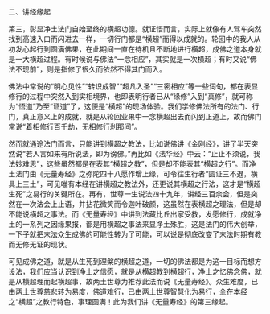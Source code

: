二、讲经缘起

​        第三，彰显净土法门自始至终的横超功德。就证悟而言，实际上就像有人驾车突然找到高速入口而闪进去一样，一切行门都是“横超”而得以成就的。轮回中的我人从初发心起行到圆满佛果，在此期间一直在待机且不断地进行横超，成佛之道本身就是一大横超过程。有时候说与佛法“一念相应”，其实就是一次横超；有时又说“佛法不现前”，则是指修了很久而依然不得其门而入。

​        佛法中常说的“明心见性”“转识成智”“超凡入圣”“三密相应”等一些词句，都在表显修行的过程中突然入到实相境界，也即表明行者已从“缘修”入到“真修”，就可称为“悟道”乃至“证道”了，这便是“横超”的现场体验。我们学修佛法所有的法门、行门，真正意义上的成就，就是从轮回业果中一念横超出去而闪到正道上，故而佛门常说“着相修行百千劫，无相修行刹那间”。

​        然而就通途法门而言，只能讲到横超之教法，比如说佛讲《金刚经》，讲了半天突然说“若人言如来有所说法，即为谤佛。”再比如《法华经》中云：“止止不须说，我法妙难思”，这些虽然都是在表其“横超之教”，但是却不能表其“横超之行”。而净土法门由《无量寿经》之弥陀四十八愿作增上缘，可令往生行者“圆证三不退，横具上三土”，可见唯有本经在讲横超之教法外，还更说其横超之行法，这才是“横超生死”之易行的关键所在。再有，世尊一生说法四十九年，讲经三百余会，但是突然在一次法会上止语，并拈花微笑而令迦叶破颜，这虽然在表横超之理法，但是却不能说横超之事法。而《无量寿经》中讲到法藏比丘出家受教，发愿修行，成就净土的一系列之因缘果报，都是用横超之事法来显净土殊胜，这是法门的伟大创举，一下子就把末法众生成佛的可能性转为了可能，可以说是彻底改变了末法时期有教而无修无证的现状。

​        可见成佛之道，就是从生死到涅槃的横超之道，一切的佛法都是为这一目标而想方设法，我们应当认识到净土之信愿，就是从横超教到横超行，净土之忆佛念佛，就是从横超理而起横超事，故两土世尊为推荐此法而说《无量寿经》。众生难度，已由两土世尊慈悲转为易度，佛道难行，已由两土世尊智慧化为易行，全在本经之“横超”之教行特色，事理圆满！此为我们讲《无量寿经》的第三缘起。